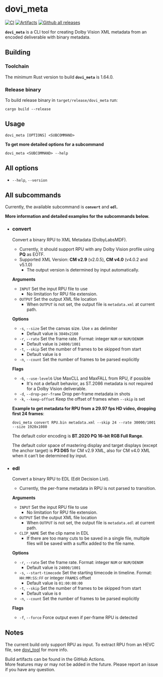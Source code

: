 # **dovi_meta** 
[![CI](https://github.com/saindriches/dovi_meta/workflows/CI/badge.svg)](https://github.com/saindriches/dovi_meta/actions/workflows/ci.yml)
[![Artifacts](https://github.com/saindriches/dovi_meta/workflows/Artifacts/badge.svg)](https://github.com/saindriches/dovi_meta/actions/workflows/release.yml)
[![Github all releases](https://img.shields.io/github/downloads/saindriches/dovi_meta/total.svg)](https://GitHub.com/saindriches/dovi_meta/releases/)


**`dovi_meta`** is a CLI tool for creating Dolby Vision XML metadata from an encoded deliverable with binary metadata.

## **Building**
### **Toolchain**

The minimum Rust version to build **`dovi_meta`** is 1.64.0.

### **Release binary**
To build release binary in `target/release/dovi_meta` run:
```console
cargo build --release
```

## Usage
```properties
dovi_meta [OPTIONS] <SUBCOMMAND>
```
**To get more detailed options for a subcommand**
```properties
dovi_meta <SUBCOMMAND> --help
```

## All options
- `--help`, `--version`
## All subcommands
Currently, the available subcommand is **`convert`** and **`edl`**.

**More information and detailed examples for the subcommands below.**


* ### **convert**
  Convert a binary RPU to XML Metadata (DolbyLabsMDF).
  * Currently, it should support RPU with any Dolby Vision profile using **PQ** as EOTF.
  * Supported XML Version: **CM v2.9** (v2.0.5), **CM v4.0** (v4.0.2 and v5.1.0)
    - The output version is determined by input automatically.
  
  **Arguments**
  * `INPUT`                   Set the input RPU file to use
    - No limitation for RPU file extension.
  * `OUTPUT`                  Set the output XML file location
    - When `OUTPUT` is not set, the output file is `metadata.xml` at current path.
  
  **Options**
  * `-s`, `--size`            Set the canvas size. Use `x` as delimiter
    - Default value is `3840x2160`
  * `-r`, `--rate`            Set the frame rate. Format: integer `NUM` or `NUM/DENOM`
    - Default value is `24000/1001`
  * `-t`, `--skip`            Set the number of frames to be skipped from start
    - Default value is `0`
  * `-n`, `--count`           Set the number of frames to be parsed explicitly

  **Flags**
  * `-6`, `--use-level6`      Use MaxCLL and MaxFALL from RPU, if possible
    - It's not a default behavior, as ST.2086 metadata is not required for a Dolby Vision deliverable.
  * `-d`, `--drop-per-frame`  Drop per-frame metadata in shots
  * `-k`, `--keep-offset`     Keep the offset of frames when `--skip` is set
    
  **Example to get metadata for RPU from a 29.97 fps HD video, dropping first 24 frames**:

  ```console
  dovi_meta convert RPU.bin metadata.xml --skip 24 --rate 30000/1001 --size 1920x1080
  ```
  The default color encoding  is **BT.2020 PQ 16-bit RGB Full Range**.

  The default color space of mastering display and target displays (except the anchor target) is **P3 D65** for CM v2.9 XML, also for CM v4.0 XML when it can't be determined by input.

* ### **edl**
  Convert a binary RPU to EDL (Edit Decision List).
  * Currently, the per-frame metadata in RPU is not parsed to transition.

  **Arguments**
  * `INPUT`                   Set the input RPU file to use
    - No limitation for RPU file extension.
  * `OUTPUT`                  Set the output XML file location
    - When `OUTPUT` is not set, the output file is `metadata.edl` at current path.
  * `CLIP_NAME`               Set the clip name in EDL
    - If there are too many cuts to be saved in a single file,
      multiple files will be saved with a suffix added to the file name.

  **Options**
  * `-r`, `--rate`            Set the frame rate. Format: integer `NUM` or `NUM/DENOM`
    - Default value is `24000/1001`
  * `-s`, `--start-timecode`  Set the starting timecode in timeline. Format: `HH:MM:SS:FF` or integer `FRAMES` offset
    - Default value is `01:00:00:00`
  * `-t`, `--skip`            Set the number of frames to be skipped from start
    - Default value is `0`
  * `-n`, `--count`           Set the number of frames to be parsed explicitly

  **Flags**
  * `-f`, `--force`           Force output even if per-frame RPU is detected

## **Notes**
The current build only support RPU as input. To extract RPU from an HEVC file, see [dovi_tool](https://github.com/quietvoid/dovi_tool) for more info.


Build artifacts can be found in the GitHub Actions.  
More features may or may not be added in the future.
Please report an issue if you have any question.
